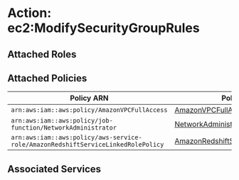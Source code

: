 # Action: ec2:ModifySecurityGroupRules

## Attached Roles

## Attached Policies

| Policy ARN | Policy Name |
|------------|-------------|
| `arn:aws:iam::aws:policy/AmazonVPCFullAccess` | [AmazonVPCFullAccess](../policies.md#amazonvpcfullaccess) |
| `arn:aws:iam::aws:policy/job-function/NetworkAdministrator` | [NetworkAdministrator](../policies.md#networkadministrator) |
| `arn:aws:iam::aws:policy/aws-service-role/AmazonRedshiftServiceLinkedRolePolicy` | [AmazonRedshiftServiceLinkedRolePolicy](../policies.md#amazonredshiftservicelinkedrolepolicy) |

## Associated Services

